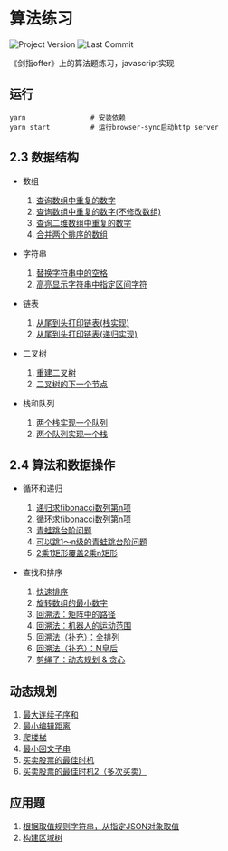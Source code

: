 # 算法练习

![Project Version](https://img.shields.io/github/package-json/v/xlkang/algorithm-practice)
![Last Commit](https://img.shields.io/github/last-commit/xlkang/algorithm-practice)

《剑指offer》上的算法题练习，javascript实现

## 运行

```shell
yarn                # 安装依赖
yarn start          # 运行browser-sync启动http server
```

## 2.3 数据结构

- 数组
    1. [查询数组中重复的数字](https://github.com/xlkang/algorithm-practice/blob/master/2-3/array/findRepeatNum.js)
    2. [查询数组中重复的数字(不修改数组)](https://github.com/xlkang/algorithm-practice/blob/master/2-3/array/findRepeatNumDontModify.js)
    3. [查询二维数组中重复的数字](https://github.com/xlkang/algorithm-practice/blob/master/2-3/array/findTwoDigitArray.js)
    4. [合并两个排序的数组](https://github.com/xlkang/algorithm-practice/blob/master/array/2-3/combineSortedArrays.js)

- 字符串
    1. [替换字符串中的空格](https://github.com/xlkang/algorithm-practice/blob/master/string/2-3/replaceSpaceOfString.js)
    2. [高亮显示字符串中指定区间字符](https://github.com/xlkang/algorithm-practice/blob/master/2-3/string/highlightWordOfString.js)

- 链表
    1. [从尾到头打印链表(栈实现)](https://github.com/xlkang/algorithm-practice/blob/master/2-3/linkedList/printLindedListfromEToS.js)
    2. [从尾到头打印链表(递归实现)](https://github.com/xlkang/algorithm-practice/blob/master/2-3/linkedList/printLindedListfromEToS_recursion.js)

- 二叉树
    1. [重建二叉树](https://github.com/xlkang/algorithm-practice/blob/master/2-3/tree/rebuildBinaryTree.js)
    2. [二叉树的下一个节点](https://github.com/xlkang/algorithm-practice/blob/master/2-3/tree/nextNodeOfBinaryTree.js)

- 栈和队列
    1. [两个栈实现一个队列](https://github.com/xlkang/algorithm-practice/blob/master/2-3/stackAndQueue/cQueueByTwoStacks.js)
    2. [两个队列实现一个栈](https://github.com/xlkang/algorithm-practice/blob/master/2-3/stackAndQueue/cStackByTwoQueues.js)

## 2.4 算法和数据操作

 - 循环和递归
    1. [递归求fibonacci数列第n项](https://github.com/xlkang/algorithm-practice/blob/master/2-4/loopAndRecursion/fibonacciRecursion.js)
    2. [循环求fibonacci数列第n项](https://github.com/xlkang/algorithm-practice/blob/master/2-4/loopAndRecursion/fibonacciLoop.js)
    3. [青蛙跳台阶问题](https://github.com/xlkang/algorithm-practice/blob/master/2-4/loopAndRecursion/jumpSteps.js)
    4. [可以跳1～n级的青蛙跳台阶问题](https://github.com/xlkang/algorithm-practice/blob/master/2-4/loopAndRecursion/jumpStepsWithN.js)
    5. [2乘1矩形覆盖2乘n矩形](https://github.com/xlkang/algorithm-practice/blob/master/2-4/loopAndRecursion/coverRectangle.js)

 - 查找和排序
    1. [快速排序](https://github.com/xlkang/algorithm-practice/blob/master/2-4/searchAndSort/quickSort.js)
    2. [旋转数组的最小数字](https://github.com/xlkang/algorithm-practice/blob/master/2-4/searchAndSort/minNumInRotateArray.js)
    3. [回溯法：矩阵中的路径](https://github.com/xlkang/algorithm-practice/blob/master/2-4/searchAndSort/pathInMatrix.js)
    4. [回溯法：机器人的运动范围](https://github.com/xlkang/algorithm-practice/blob/master/2-4/searchAndSort/robotTrajectory.js)
    5. [回溯法（补充）：全排列](https://github.com/xlkang/algorithm-practice/blob/master/2-4/searchAndSort/backtrack.js)
    6. [回溯法（补充）：N皇后](https://github.com/xlkang/algorithm-practice/blob/master/2-4/searchAndSort/nQueens.js)
    7. [剪绳子：动态规划 & 贪心](https://github.com/xlkang/algorithm-practice/blob/master/2-4/searchAndSort/dynamicAndGreedy.js)

## 动态规划

1. [最大连续子序和](https://github.com/xlkang/algorithm-practice/blob/master/dp/maxSubArray.js)
2. [最小编辑距离](https://github.com/xlkang/algorithm-practice/blob/master/dp/minDistance.js)
3. [爬楼梯](https://github.com/xlkang/algorithm-practice/blob/master/dp/climbStairs.js)
4. [最小回文子串](https://github.com/xlkang/algorithm-practice/blob/master/dp/longestPalindrome.js)
5. [买卖股票的最佳时机](https://github.com/xlkang/algorithm-practice/blob/master/dp/maxProfit.js)
6. [买卖股票的最佳时机2（多次买卖）](https://github.com/xlkang/algorithm-practice/blob/master/dp/maxProfit2.js)

## 应用题

1. [根据取值规则字符串，从指定JSON对象取值](https://github.com/xlkang/algorithm-practice/blob/master/applications/getValueFromJson.js)
2. [构建区域树](https://github.com/xlkang/algorithm-practice/blob/master/applications/region.js)
